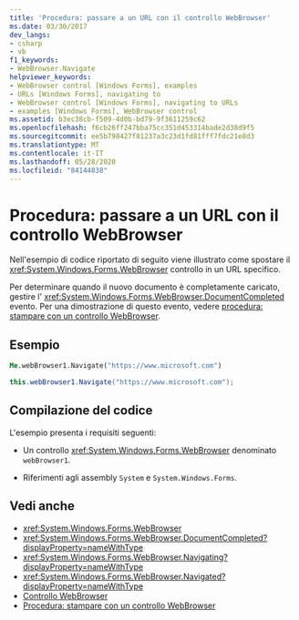 ```yaml
---
title: 'Procedura: passare a un URL con il controllo WebBrowser'
ms.date: 03/30/2017
dev_langs:
- csharp
- vb
f1_keywords:
- WebBrowser.Navigate
helpviewer_keywords:
- WebBrowser control [Windows Forms], examples
- URLs [Windows Forms], navigating to
- WebBrowser control [Windows Forms], navigating to URLs
- examples [Windows Forms], WebBrowser control
ms.assetid: b3ec38cb-f509-4d0b-bd79-9f3611259c62
ms.openlocfilehash: f6cb26ff247bba75cc351d453314bade2d38d9f5
ms.sourcegitcommit: ee5b798427f81237a3c23d1fd81fff7fdc21e8d3
ms.translationtype: MT
ms.contentlocale: it-IT
ms.lasthandoff: 05/28/2020
ms.locfileid: "84144838"
---
```

# <a name="how-to-navigate-to-a-url-with-the-webbrowser-control"></a>Procedura: passare a un URL con il controllo WebBrowser
Nell'esempio di codice riportato di seguito viene illustrato come spostare il <xref:System.Windows.Forms.WebBrowser> controllo in un URL specifico.

 Per determinare quando il nuovo documento è completamente caricato, gestire l' <xref:System.Windows.Forms.WebBrowser.DocumentCompleted> evento. Per una dimostrazione di questo evento, vedere [procedura: stampare con un controllo WebBrowser](how-to-print-with-a-webbrowser-control.md).

## <a name="example"></a>Esempio

```vb
Me.webBrowser1.Navigate("https://www.microsoft.com")
```

```csharp
this.webBrowser1.Navigate("https://www.microsoft.com");
```

## <a name="compiling-the-code"></a>Compilazione del codice
 L'esempio presenta i requisiti seguenti:

- Un controllo <xref:System.Windows.Forms.WebBrowser> denominato `webBrowser1`.

- Riferimenti agli assembly `System` e `System.Windows.Forms`.

## <a name="see-also"></a>Vedi anche

- <xref:System.Windows.Forms.WebBrowser>
- <xref:System.Windows.Forms.WebBrowser.DocumentCompleted?displayProperty=nameWithType>
- <xref:System.Windows.Forms.WebBrowser.Navigating?displayProperty=nameWithType>
- <xref:System.Windows.Forms.WebBrowser.Navigated?displayProperty=nameWithType>
- [Controllo WebBrowser](webbrowser-control-windows-forms.md)
- [Procedura: stampare con un controllo WebBrowser](how-to-print-with-a-webbrowser-control.md)
